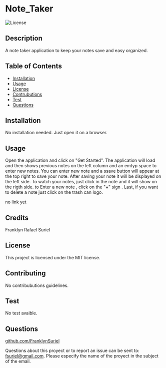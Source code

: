 # Note_Taker
 
![License](https://img.shields.io/badge/license-MIT-green)
  
## Description
  
A note taker application to keep your notes save and easy organized.  

## Table of Contents

  - [Installation](#Installation)
  - [Usage](#Usage)
  - [License](#License)
  - [Contrubutions](#Contributions)
  - [Test](#Test)
  - [Questions](#Questions)

## Installation

No installation needed. Just open it on a browser.

## Usage

Open the application and click on "Get Started". The application will load and then shows previous notes on the left column and an emtyp space to enter new notes. You can enter new note and a ssave button will appear at the top right to save your note. After saving your note it will be displayed on the left side. To watch your notes, just click in the note and it will show on the rigth side. to Enter a new note , click on the "+" sign . Last, if you want to delete a note just click on the  trash can logo.

no link yet

## Credits

Franklyn Rafael Suriel

## License

This project is licensed under the MIT license.

## Contributing

No contribubutions guidelines.

## Test

No test avaible.

## Questions

[github.com/FranklynSuriel](https://github.com/FranklynSuriel)

Questions about this proyect or to report an issue can be sent to:
fsuriel@gmail.com. Please especify the name of the proyect in the subject of the email.


